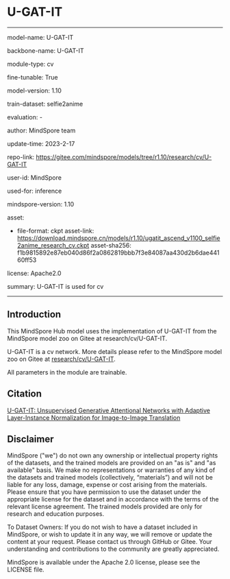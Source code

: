 # U-GAT-IT

---

model-name: U-GAT-IT

backbone-name: U-GAT-IT

module-type: cv

fine-tunable: True

model-version: 1.10

train-dataset: selfie2anime

evaluation: -

author: MindSpore team

update-time: 2023-2-17

repo-link: <https://gitee.com/mindspore/models/tree/r1.10/research/cv/U-GAT-IT>

user-id: MindSpore

used-for: inference

mindspore-version: 1.10

asset:

-
    file-format: ckpt
    asset-link: <https://download.mindspore.cn/models/r1.10/ugatit_ascend_v1100_selfie2anime_research_cv.ckpt>
    asset-sha256: f1b9815892e87eb040d86f2a0862819bbb7f3e84087aa430d2b6dae44160ff53

license: Apache2.0

summary: U-GAT-IT is used for cv

---

## Introduction

This MindSpore Hub model uses the implementation of U-GAT-IT from the MindSpore model zoo on Gitee at research/cv/U-GAT-IT.

U-GAT-IT is a cv network. More details please refer to the MindSpore model zoo on Gitee at [research/cv/U-GAT-IT](https://gitee.com/mindspore/models/blob/r1.10/research/cv/U-GAT-IT/README.md).

All parameters in the module are trainable.

## Citation

[U-GAT-IT: Unsupervised Generative Attentional Networks with Adaptive Layer-Instance Normalization for Image-to-Image Translation](https://arxiv.org/pdf/1907.10830v4.pdf)

## Disclaimer

MindSpore ("we") do not own any ownership or intellectual property rights of the datasets, and the trained models are provided on an "as is" and "as available" basis. We make no representations or warranties of any kind of the datasets and trained models (collectively, “materials”) and will not be liable for any loss, damage, expense or cost arising from the materials. Please ensure that you have permission to use the dataset under the appropriate license for the dataset and in accordance with the terms of the relevant license agreement. The trained models provided are only for research and education purposes.

To Dataset Owners: If you do not wish to have a dataset included in MindSpore, or wish to update it in any way, we will remove or update the content at your request. Please contact us through GitHub or Gitee. Your understanding and contributions to the community are greatly appreciated.

MindSpore is available under the Apache 2.0 license, please see the LICENSE file.
